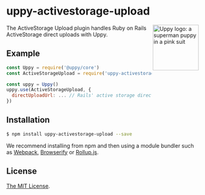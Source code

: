 # uppy-activestorage-upload

<img src="https://uppy.io/images/logos/uppy-dog-head-arrow.svg" width="120" alt="Uppy logo: a superman puppy in a pink suit" align="right">

The ActiveStorage Upload plugin handles Ruby on Rails ActiveStorage direct uploads with Uppy.

## Example

```js
const Uppy = require('@uppy/core')
const ActiveStorageUpload = require('uppy-activestorage-upload')

const uppy = Uppy()
uppy.use(ActiveStorageUpload, {
  directUploadUrl: ... // Rails' active storage direct upload path obtained i.e. via `Rails.app.routes.url_helpers.rails_direct_uploads_path`
})
```

## Installation

```bash
$ npm install uppy-activestorage-upload --save
```

We recommend installing from npm and then using a module bundler such as [Webpack](http://webpack.github.io/), [Browserify](http://browserify.org/) or [Rollup.js](http://rollupjs.org/).

## License

[The MIT License](./LICENSE).
